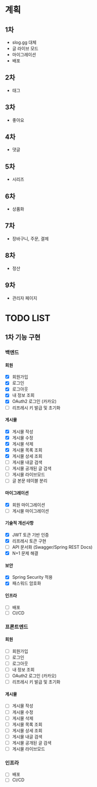 # 계획

## 1차

- slog.gg 대체
- 글 라이브 모드
- 마이그레이션
- 배포

## 2차

- 태그

## 3차

- 좋아요

## 4차

- 댓글

## 5차

- 시리즈

## 6차

- 상품화

## 7차

- 장바구니, 주문, 결제

## 8차

- 정산

## 9차

- 관리자 페이지

# TODO LIST

## 1차 기능 구현

### 백엔드

#### 회원

- [x] 회원가입
- [x] 로그인
- [x] 로그아웃
- [x] 내 정보 조회
- [x] OAuth2 로그인 (카카오)
- [ ] 리프레시 키 발급 및 초기화

#### 게시물

- [x] 게시물 작성
- [x] 게시물 수정
- [x] 게시물 삭제
- [x] 게시물 목록 조회
- [x] 게시물 상세 조회
- [ ] 게시물 내글 검색
- [ ] 게시물 공개된 글 검색
- [ ] 게시물 라이브모드
- [ ] 글 본문 테이블 분리

#### 마이그레이션

- [x] 회원 마이그레이션
- [ ] 게시물 마이그레이션

#### 기술적 개선사항

- [x] JWT 토큰 기반 인증
- [x] 리프레시 토큰 구현
- [ ] API 문서화 (Swagger/Spring REST Docs)
- [x] N+1 문제 해결

#### 보안

- [x] Spring Security 적용
- [x] 패스워드 암호화

#### 인프라

- [ ] 배포
- [ ] CI/CD

### 프론트엔드

#### 회원

- [ ] 회원가입
- [ ] 로그인
- [ ] 로그아웃
- [ ] 내 정보 조회
- [ ] OAuth2 로그인 (카카오)
- [ ] 리프레시 키 발급 및 초기화

#### 게시물

- [ ] 게시물 작성
- [ ] 게시물 수정
- [ ] 게시물 삭제
- [ ] 게시물 목록 조회
- [ ] 게시물 상세 조회
- [ ] 게시물 내글 검색
- [ ] 게시물 공개된 글 검색
- [ ] 게시물 라이브모드

### 인프라

- [ ] 배포
- [ ] CI/CD